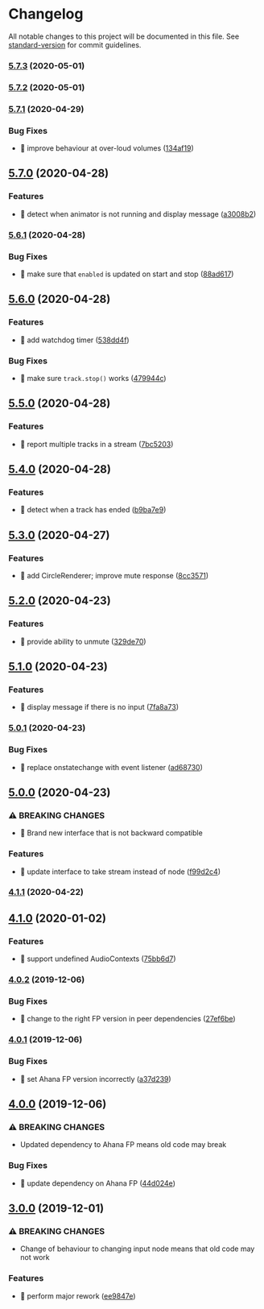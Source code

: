 # Changelog

All notable changes to this project will be documented in this file. See [standard-version](https://github.com/conventional-changelog/standard-version) for commit guidelines.

### [5.7.3](https://github.com/ahana-pediatrics/react-volume-meter/compare/v5.7.2...v5.7.3) (2020-05-01)

### [5.7.2](https://github.com/ahana-pediatrics/react-volume-meter/compare/v5.7.1...v5.7.2) (2020-05-01)

### [5.7.1](https://github.com/ahana-pediatrics/react-volume-meter/compare/v5.7.0...v5.7.1) (2020-04-29)


### Bug Fixes

* 🐛 improve behaviour at over-loud volumes ([134af19](https://github.com/ahana-pediatrics/react-volume-meter/commit/134af19abc967210b744065dfa8b870a98a62c0f))

## [5.7.0](https://github.com/ahana-pediatrics/react-volume-meter/compare/v5.6.1...v5.7.0) (2020-04-28)


### Features

* 🎸 detect when animator is not running and display message ([a3008b2](https://github.com/ahana-pediatrics/react-volume-meter/commit/a3008b202fa715945903d9d109f28741b2bec027))

### [5.6.1](https://github.com/ahana-pediatrics/react-volume-meter/compare/v5.6.0...v5.6.1) (2020-04-28)


### Bug Fixes

* 🐛 make sure that `enabled` is updated on start and stop ([88ad617](https://github.com/ahana-pediatrics/react-volume-meter/commit/88ad61747e5a745536d036dc370002d97a9ded42))

## [5.6.0](https://github.com/ahana-pediatrics/react-volume-meter/compare/v5.5.0...v5.6.0) (2020-04-28)


### Features

* 🎸 add watchdog timer ([538dd4f](https://github.com/ahana-pediatrics/react-volume-meter/commit/538dd4f6fb80c97610cee08d2ba72f787c9fd50d))


### Bug Fixes

* 🐛 make sure `track.stop()` works ([479944c](https://github.com/ahana-pediatrics/react-volume-meter/commit/479944c3845493151da1763c7b9006f3c603cf11))

## [5.5.0](https://github.com/ahana-pediatrics/react-volume-meter/compare/v5.4.0...v5.5.0) (2020-04-28)


### Features

* 🎸 report multiple tracks in a stream ([7bc5203](https://github.com/ahana-pediatrics/react-volume-meter/commit/7bc520360db439613d48ae8aa6f154360cf45e7f))

## [5.4.0](https://github.com/ahana-pediatrics/react-volume-meter/compare/v5.3.0...v5.4.0) (2020-04-28)


### Features

* 🎸 detect when a track has ended ([b9ba7e9](https://github.com/ahana-pediatrics/react-volume-meter/commit/b9ba7e98aff0eb29a9f9eae6f2b133466590c65b))

## [5.3.0](https://github.com/ahana-pediatrics/react-volume-meter/compare/v5.2.0...v5.3.0) (2020-04-27)


### Features

* 🎸 add CircleRenderer; improve mute response ([8cc3571](https://github.com/ahana-pediatrics/react-volume-meter/commit/8cc3571a8f702d2666a53b4778c8405376e0b5b5))

## [5.2.0](https://github.com/ahana-pediatrics/react-volume-meter/compare/v5.1.0...v5.2.0) (2020-04-23)


### Features

* 🎸 provide ability to unmute ([329de70](https://github.com/ahana-pediatrics/react-volume-meter/commit/329de70e45b5987d3765b846d7b6e32ab41b489a))

## [5.1.0](https://github.com/ahana-pediatrics/react-volume-meter/compare/v5.0.1...v5.1.0) (2020-04-23)


### Features

* 🎸 display message if there is no input ([7fa8a73](https://github.com/ahana-pediatrics/react-volume-meter/commit/7fa8a73ec3edd2885825f4c9b9c2d2ca49d1a666))

### [5.0.1](https://github.com/ahana-pediatrics/react-volume-meter/compare/v5.0.0...v5.0.1) (2020-04-23)


### Bug Fixes

* 🐛 replace onstatechange with event listener ([ad68730](https://github.com/ahana-pediatrics/react-volume-meter/commit/ad68730ff7b36ebd8527829ffcc171942e82ac80))

## [5.0.0](https://github.com/ahana-pediatrics/react-volume-meter/compare/v4.1.1...v5.0.0) (2020-04-23)


### ⚠ BREAKING CHANGES

* 🧨 Brand new interface that is not backward compatible

### Features

* 🎸 update interface to take stream instead of node ([f99d2c4](https://github.com/ahana-pediatrics/react-volume-meter/commit/f99d2c47e3388081b8930553acb0e564dddaa405))

### [4.1.1](https://github.com/ohana-pediatrics/react-volume-meter/compare/v4.1.0...v4.1.1) (2020-04-22)

## [4.1.0](https://github.com/ohana-pediatrics/react-volume-meter/compare/v4.0.2...v4.1.0) (2020-01-02)


### Features

* 🎸 support undefined AudioContexts ([75bb6d7](https://github.com/ohana-pediatrics/react-volume-meter/commit/75bb6d77e19a690640807615661edd46f4d246e8))

### [4.0.2](https://github.com/ohana-pediatrics/react-volume-meter/compare/v4.0.1...v4.0.2) (2019-12-06)


### Bug Fixes

* 🐛 change to the right FP version in peer dependencies ([27ef6be](https://github.com/ohana-pediatrics/react-volume-meter/commit/27ef6be39bf9e5c545d92f3c33abda2b05023260))

### [4.0.1](https://github.com/ohana-pediatrics/react-volume-meter/compare/v4.0.0...v4.0.1) (2019-12-06)


### Bug Fixes

* 🐛 set Ahana FP version incorrectly ([a37d239](https://github.com/ohana-pediatrics/react-volume-meter/commit/a37d2392f217e8dd0cca32b78728a0d1b77620b9))

## [4.0.0](https://github.com/ohana-pediatrics/react-volume-meter/compare/v3.0.0...v4.0.0) (2019-12-06)


### ⚠ BREAKING CHANGES

* Updated dependency to Ahana FP means old code may break

### Bug Fixes

* 🐛 update dependency on Ahana FP ([44d024e](https://github.com/ohana-pediatrics/react-volume-meter/commit/44d024e0fc0038e1624935ee0e777e83878ae899))

## [3.0.0](https://github.com/ohana-pediatrics/react-volume-meter/compare/v2.9.0...v3.0.0) (2019-12-01)


### ⚠ BREAKING CHANGES

* Change of behaviour to changing input node means that old code may not
work

### Features

* 🎸 perform major rework ([ee9847e](https://github.com/ohana-pediatrics/react-volume-meter/commit/ee9847e5ede527e290c3c45da845ca3bed315648))
